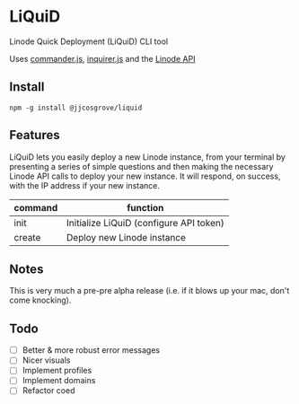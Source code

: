 # LiQuiD

Linode Quick Deployment (LiQuiD) CLI tool

Uses <a href="https://github.com/tj/commander.js/">commander.js</a>, <a href="https://github.com/SBoudrias/Inquirer.js/">inquirer.js</a> and the <a href="https://developers.linode.com/api/v4">Linode API</a>

## Install

```
npm -g install @jjcosgrove/liquid
```

## Features

LiQuiD lets you easily deploy a new Linode instance, from your terminal by presenting a series of simple questions and then making the necessary Linode API calls to deploy your new instance. It will respond, on success, with the IP address if your new instance.

command|function
-|-|
init|Initialize LiQuiD (configure API token)
create|Deploy new Linode instance

## Notes
This is very much a pre-pre alpha release (i.e. if it blows up your mac, don't come knocking).

## Todo

- [ ] Better & more robust error messages
- [ ] Nicer visuals
- [ ] Implement profiles
- [ ] Implement domains
- [ ] Refactor coed
